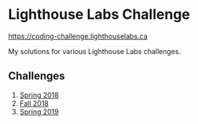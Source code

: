 # Lighthouse Labs Challenge
https://coding-challenge.lighthouselabs.ca

My solutions for various Lighthouse Labs challenges.

## Challenges
1. [Spring 2018](/2018-03)
2. [Fall 2018](/2018-10)
3. [Spring 2019](/2019-05)
